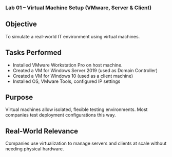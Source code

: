 ### Lab 01 – Virtual Machine Setup (VMware, Server & Client)

## Objective
To simulate a real-world IT environment using virtual machines.

## Tasks Performed
- Installed VMware Workstation Pro on host machine.
- Created a VM for Windows Server 2019 (used as Domain Controller)
- Created a VM for Windows 10 (used as a client machine)
-  Installed OS, VMware Tools, configured IP settings

## Purpose
Virtual machines allow isolated, flexible testing environments. Most companies test deployment configurations this way.

## Real-World Relevance
Companies use virtualization to manage servers and clients at scale without needing physical hardware.
